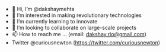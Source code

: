 - 👋 Hi, I’m @dakshaymehta
- 👀 I’m interested in making revolutionary technologies 
- 🌱 I’m currently learning to innovate
- 💞️ I’m looking to collaborate on large-scale projects
- 📫 How to reach me ... (email: dakshay.rio@gmail.com)
- Twitter @curiousnewton (https://twitter.com/curiousnewton)

<!---
dakshaymehta/dakshaymehta is a ✨ special ✨ repository because its `README.md` (this file) appears on your GitHub profile.
You can click the Preview link to take a look at your changes.
--->

